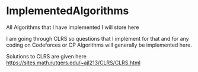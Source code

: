 # ImplementedAlgorithms
All Algorithms that I have implemented I will store here

I am going through CLRS so questions that I implement for that and for any coding on Codeforces or CP Algorithms will generally be implemented here.


Solutions to CLRS are given here https://sites.math.rutgers.edu/~ajl213/CLRS/CLRS.html
